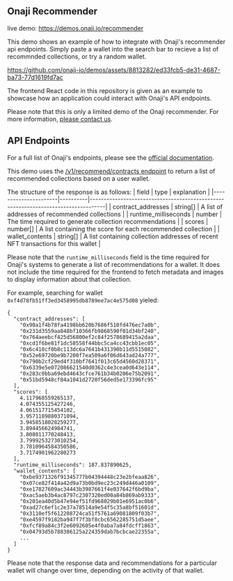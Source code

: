 ## Onaji Recommender

live demo:
https://demos.onaji.io/recommender

This demo shows an example of how to integrate with Onaji's recommender api endpoints. Simply paste a wallet into the search bar to recieve a list of recommnded collections, or try a random wallet.

https://github.com/onaji-io/demos/assets/8813282/ed33fcb5-de31-4687-ba73-77d1619fd7ac

The frontend React code in this repository is given as an example to showcase how an application could interact with Onaji's API endpoints.

Please note that this is only a limited demo of the Onaji recommender. For more information, [please contact us](https://onaji.io/).

## API Endpoints

For a full list of Onaji's endpoints, please see the [official documentation](https://api.onaji.io/docs).

This demo uses the [/v1/recommend/contracts endpoint](https://api.onaji.io/docs#/recommender/contract_recommender_endpoint_v1_recommend_contracts_get) to return a list of recommended collections based on a user wallet.

The structure of the response is as follows:
| field | type | explanation |
|----------------------|----------|-----------------------------------------------------------------------------------|
| contract_addresses | string[] | A list of addresses of recommended collections |
| runtime_milliseconds | number | The time required to generate collection recommendations |
| scores | number[] | A list containing the score for each recommended collection |
| wallet_contents | string[] | A list containing collection addresses of recent NFT transactions for this wallet |

Please note that the `runtime_milliseconds` field is the time required for Onaji's systems to generate a list of recommendations for a wallet. It does not include the time required for the frontend to fetch metadata and images to display information about that collection.

For example, searching for wallet `0xf4d78fb51ff3ed3458995db8789ee7ac4e575d08` yieled:

```
{
  "contract_addresses": [
    "0x90a1f4b78fa4198bb620b7686f510fd476ec7a0b",
    "0x231d3559aa848bf10366fb9868590f01d34bf240",
    "0x764aeebcf425d56800ef2c84f2578689415a2daa",
    "0xcd1f6be81f1dc58558f44bbc5ca4cc43cbb1ec05",
    "0x6c410cf0b8c113dc6a7641b431390b11d5515082",
    "0x52e69720be9b7200f7ea509a6f06d643ad24a777",
    "0x790b2cf29ed4f310bf7641f013c65d4560d28371",
    "0x6339e5e072086621540d0362c4e3cea0d643e114",
    "0x283c0bba69ebd4643cfce761b34b0206e75b2091",
    "0x51bd5948cf84a1041d2720f56ded5e173396fc95"
  ],
  "scores": [
    4.117968559265137,
    4.074355125427246,
    4.061517715454102,
    3.9571189880371094,
    3.9458518028259277,
    3.894456624984741,
    3.808011770248413,
    3.7999253273010254,
    3.7810964584350586,
    3.7174901962280273
  ],
  "runtime_milliseconds": 187.837890625,
  "wallet_contents": [
    "0xbe9371326f91345777b04394448c23e2bfeaa826",
    "0x07ce82f414a42d9a73b0bd9ec23c249d446a0109",
    "0xe17827609ac34443b3987661f4e037642f6bd9ba",
    "0xac5aeb3b4ac8797c2307320ed00a84b869ab9333",
    "0x201ea40d5b47e94ef51fd968029b01e6951ac0b6",
    "0xad27c6ef1c2e37a78514a9e54f5c35a8bf51601d",
    "0x3110ef5f612208724ca51f5761a69081809f03b7",
    "0xe4597f9182ba947f7f3bf8cbc6562285751d5aee",
    "0xfcf89a84c3f2e6092605e4f0aba7a84fdcff1863",
    "0x04793d5b788386125a224359dab7bcbcae22355a",
    ...
  ]
}
```

Please note that the response data and recommendations for a particular wallet will change over time, depending on the activity of that wallet.
